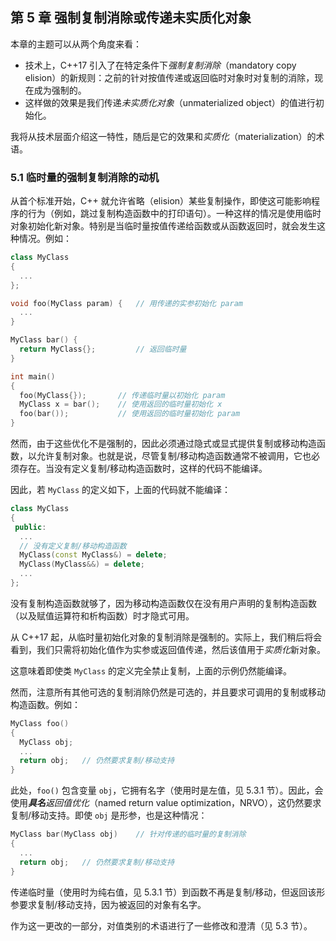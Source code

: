 ## 第 5 章    强制复制消除或传递未实质化对象

本章的主题可以从两个角度来看：
+ 技术上，C++17 引入了在特定条件下*强制复制消除*（mandatory copy elision）的新规则：之前的针对按值传递或返回临时对象时对复制的消除，现在成为强制的。
+ 这样做的效果是我们传递*未实质化对象*（unmaterialized object）的值进行初始化。

我将从技术层面介绍这一特性，随后是它的效果和*实质化*（materialization）的术语。

### 5.1    临时量的强制复制消除的动机

从首个标准开始，C++ 就允许省略（elision）某些复制操作，即使这可能影响程序的行为（例如，跳过复制构造函数中的打印语句）。一种这样的情况是使用临时对象初始化新对象。特别是当临时量按值传递给函数或从函数返回时，就会发生这种情况。例如：

```c++
class MyClass
{
  ...
};

void foo(MyClass param) {   // 用传递的实参初始化 param
  ...
}

MyClass bar() {
  return MyClass{};         // 返回临时量
}

int main()
{
  foo(MyClass{});       // 传递临时量以初始化 param
  MyClass x = bar();    // 使用返回的临时量初始化 x
  foo(bar());           // 使用返回的临时量初始化 param
}
```

然而，由于这些优化不是强制的，因此必须通过隐式或显式提供复制或移动构造函数，以允许复制对象。也就是说，尽管复制/移动构造函数通常不被调用，它也必须存在。当没有定义复制/移动构造函数时，这样的代码不能编译。

因此，若 `MyClass` 的定义如下，上面的代码就不能编译：

```c++
class MyClass
{
 public:
  ...
  // 没有定义复制/移动构造函数
  MyClass(const MyClass&) = delete;
  MyClass(MyClass&&) = delete;
  ...
};
```

没有复制构造函数就够了，因为移动构造函数仅在没有用户声明的复制构造函数（以及赋值运算符和析构函数）时才隐式可用。

从 C++17 起，从临时量初始化对象的复制消除是强制的。实际上，我们稍后将会看到，我们只需将初始化值作为实参或返回值传递，然后该值用于*实质化*新对象。

这意味着即使类 `MyClass` 的定义完全禁止复制，上面的示例仍然能编译。

然而，注意所有其他可选的复制消除仍然是可选的，并且要求可调用的复制或移动构造函数。例如：

```c++
MyClass foo()
{
  MyClass obj;
  ...
  return obj;   // 仍然要求复制/移动支持
}
```

此处，`foo()` 包含变量 `obj`，它拥有名字（使用时是左值，见 5.3.1 节）。因此，会使用***具名****返回值优化*（named return value optimization，NRVO），这仍然要求复制/移动支持。即使 `obj` 是形参，也是这种情况：

```c++
MyClass bar(MyClass obj)    // 针对传递的临时量的复制消除
{
  ...
  return obj;   // 仍然要求复制/移动支持
}
```

传递临时量（使用时为纯右值，见 5.3.1 节）到函数不再是复制/移动，但返回该形参要求复制/移动支持，因为被返回的对象有名字。

作为这一更改的一部分，对值类别的术语进行了一些修改和澄清（见 5.3 节）。